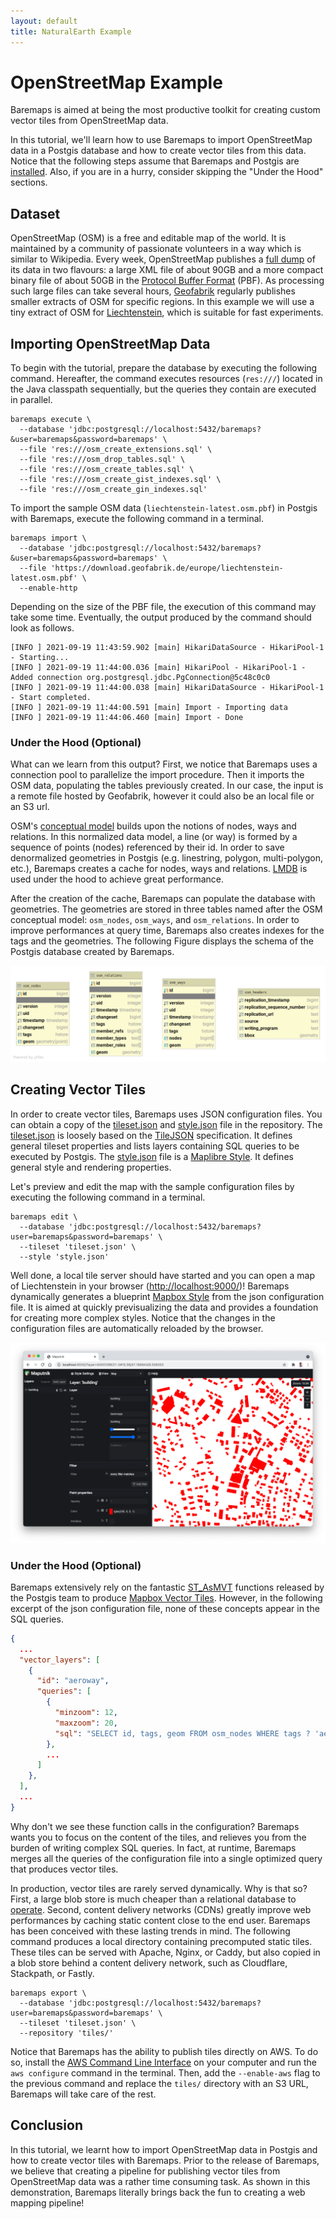 ```yaml
---
layout: default
title: NaturalEarth Example
---
```


# OpenStreetMap Example

Baremaps is aimed at being the most productive toolkit for creating custom vector tiles from OpenStreetMap data.

In this tutorial, we'll learn how to use Baremaps to import OpenStreetMap data in a Postgis database and how to create vector tiles from this data.
Notice that the following steps assume that Baremaps and Postgis are [installed](https://www.baremaps.com/installation/).
Also, if you are in a hurry, consider skipping the "Under the Hood" sections.

## Dataset

OpenStreetMap (OSM) is a free and editable map of the world.
It is maintained by a community of passionate volunteers in a way which is similar to Wikipedia.
Every week, OpenStreetMap publishes a [full dump](https://planet.openstreetmap.org/) of its data in two flavours: a large XML file of about 90GB and a more compact binary file of about 50GB in the  [Protocol Buffer Format](https://developers.google.com/protocol-buffers) (PBF).
As processing such large files can take several hours, [Geofabrik](http://www.geofabrik.de/data/download.html) regularly publishes smaller extracts of OSM for specific regions.
In this example we will use a tiny extract of OSM for [Liechtenstein](https://en.wikipedia.org/wiki/Liechtenstein), which is suitable for fast experiments.

## Importing OpenStreetMap Data

To begin with the tutorial, prepare the database by executing the following command.
Hereafter, the command executes resources (`res:///`) located in the Java classpath sequentially, but the queries they contain are executed in parallel.

```
baremaps execute \
  --database 'jdbc:postgresql://localhost:5432/baremaps?&user=baremaps&password=baremaps' \
  --file 'res:///osm_create_extensions.sql' \
  --file 'res:///osm_drop_tables.sql' \
  --file 'res:///osm_create_tables.sql' \
  --file 'res:///osm_create_gist_indexes.sql' \
  --file 'res:///osm_create_gin_indexes.sql'
```

To import the sample OSM data (`liechtenstein-latest.osm.pbf`) in Postgis with Baremaps, execute the following command in a terminal.

```
baremaps import \
  --database 'jdbc:postgresql://localhost:5432/baremaps?&user=baremaps&password=baremaps' \
  --file 'https://download.geofabrik.de/europe/liechtenstein-latest.osm.pbf' \
  --enable-http
```

Depending on the size of the PBF file, the execution of this command may take some time.
Eventually, the output produced by the command should look as follows.

```
[INFO ] 2021-09-19 11:43:59.902 [main] HikariDataSource - HikariPool-1 - Starting...
[INFO ] 2021-09-19 11:44:00.036 [main] HikariPool - HikariPool-1 - Added connection org.postgresql.jdbc.PgConnection@5c48c0c0
[INFO ] 2021-09-19 11:44:00.038 [main] HikariDataSource - HikariPool-1 - Start completed.
[INFO ] 2021-09-19 11:44:00.591 [main] Import - Importing data
[INFO ] 2021-09-19 11:44:06.460 [main] Import - Done
```

### Under the Hood (Optional)

What can we learn from this output?
First, we notice that Baremaps uses a connection pool to parallelize the import procedure.
Then it imports the OSM data, populating the tables previously created.
In our case, the input is a remote file hosted by Geofabrik, however it could also be an local file or an S3 url.

OSM's [conceptual model](https://wiki.openstreetmap.org/wiki/Elements) builds upon the notions of nodes, ways and relations.
In this normalized data model, a line (or way) is formed by a sequence of points (nodes) referenced by their id.
In order to save denormalized geometries in Postgis (e.g. linestring, polygon, multi-polygon, etc.), Baremaps creates a cache for nodes, ways and relations.
[LMDB](https://symas.com/lmdb/) is used under the hood to achieve great performance.

After the creation of the cache, Baremaps can populate the database with geometries.
The geometries are stored in three tables named after the OSM conceptual model: `osm_nodes`, `osm_ways`, and `osm_relations`.
In order to improve performances at query time, Baremaps also creates indexes for the tags and the geometries.
The following Figure displays the schema of the Postgis database created by Baremaps.

![Postgis database](database.png)

## Creating Vector Tiles

In order to create vector tiles, Baremaps uses JSON configuration files.
You can obtain a copy of the [tileset.json](https://raw.githubusercontent.com/baremaps/baremaps/main/docs/examples/openstreetmap/tileset.json) and [style.json](https://raw.githubusercontent.com/baremaps/baremaps/main/docs/examples/openstreetmap/style.json) file in the repository.
The [tileset.json](https://raw.githubusercontent.com/baremaps/baremaps/main/docs/examples/openstreetmap/tileset.json) is loosely based on the [TileJSON](https://github.com/mapbox/tilejson-spec) specification. 
It defines general tileset properties and lists layers containing SQL queries to be executed by Postgis.
The [style.json](https://raw.githubusercontent.com/baremaps/baremaps/main/docs/examples/openstreetmap/style.json) file is a [Maplibre Style](https://maplibre.org/maplibre-gl-js-docs/api/).
It defines general style and rendering properties. 

Let's preview and edit the map with the sample configuration files by executing the following command in a terminal.

```
baremaps edit \
  --database 'jdbc:postgresql://localhost:5432/baremaps?user=baremaps&password=baremaps' \
  --tileset 'tileset.json' \
  --style 'style.json'
```

Well done, a local tile server should have started and you can open a map of Liechtenstein in your browser ([http://localhost:9000/](http://localhost:9000/))!
Baremaps dynamically generates a blueprint [Mapbox Style](https://docs.mapbox.com/mapbox-gl-js/style-spec/) from the json configuration file.
It is aimed at quickly previsualizing the data and provides a foundation for creating more complex styles.
Notice that the changes in the configuration files are automatically reloaded by the browser.

![Maputnik editor](screenshot.png)

### Under the Hood (Optional)

Baremaps extensively rely on the fantastic [ST_AsMVT](https://postgis.net/docs/ST_AsMVT.html) functions released by the Postgis team to produce [Mapbox Vector Tiles](https://docs.mapbox.com/vector-tiles/specification/).
However, in the following excerpt of the json configuration file, none of these concepts appear in the SQL queries.

```json
{
  ...
  "vector_layers": [
    {
      "id": "aeroway",
      "queries": [
        {
          "minzoom": 12,
          "maxzoom": 20,
          "sql": "SELECT id, tags, geom FROM osm_nodes WHERE tags ? 'aeroway'"
        },
        ...
      ]
    },
  ],
  ...
}
```

Why don't we see these function calls in the configuration?
Baremaps wants you to focus on the content of the tiles, and relieves you from the burden of writing complex SQL queries.
In fact, at runtime, Baremaps merges all the queries of the configuration file into a single optimized query that produces vector tiles.

In production, vector tiles are rarely served dynamically. Why is that so?
First, a large blob store is much cheaper than a relational database to [operate](https://wiki.c2.com/?StorageIsCheap).
Second, content delivery networks (CDNs) greatly improve web performances by caching static content close to the end user.
Baremaps has been conceived with these lasting trends in mind.
The following command produces a local directory containing precomputed static tiles.
These tiles can be served with Apache, Nginx, or Caddy, but also copied in a blob store behind a content delivery network, such as Cloudflare, Stackpath, or Fastly.

```
baremaps export \
  --database 'jdbc:postgresql://localhost:5432/baremaps?user=baremaps&password=baremaps' \
  --tileset 'tileset.json' \
  --repository 'tiles/'
```

Notice that Baremaps has the ability to publish tiles directly on AWS.
To do so, install the [AWS Command Line Interface](https://aws.amazon.com/cli/) on your computer and run the `aws configure` command in the terminal.
Then, add the `--enable-aws` flag to the previous command and replace the `tiles/` directory with an S3 URL, Baremaps will take care of the rest.


## Conclusion

In this tutorial, we learnt how to import OpenStreetMap data in Postgis and how to create vector tiles with Baremaps.
Prior to the release of Baremaps, we believe that creating a pipeline for publishing vector tiles from OpenStreetMap data was a rather time consuming task.
As shown in this demonstration, Baremaps literally brings back the fun to creating a web mapping pipeline!
